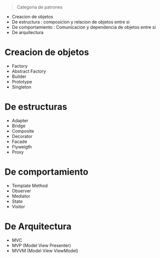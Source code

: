 > Categoria de patrones

- Creacion de objetos 
- De estructura : composicion y relacion de objetos entre si
- De comportamiento : Comunicacion y dependencia de objetos entre si
- De arquitectura

# Creacion de objetos
- Factory
- Abstract Factory
- Builder
- Prototype
- Singleton

# De estructuras
- Adapter
- Bridge
- Composite
- Decorator
- Facade
- Flyweigth
- Proxy

# De comportamiento
- Template Method
- Observer
- Mediator
- State
- Visitor

# De Arquitectura
- MVC
- MVP   (Model View Presenter)
- MVVM  (Model View ViewModel)